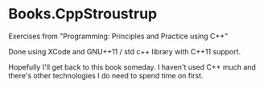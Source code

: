 # Books.CppStroustrup
Exercises from "Programming: Principles and Practice using C++"

Done using XCode and GNU++11 / std c++ library with C++11 support.

Hopefully I'll get back to this book someday. I haven't used C++ much and there's other technologies I do need to spend time on first.
